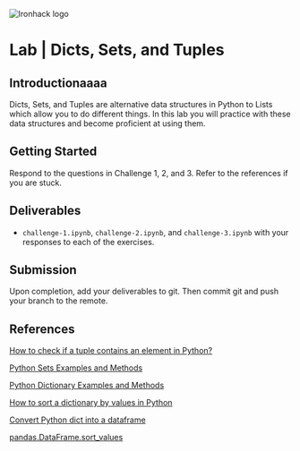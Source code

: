 ![Ironhack logo](https://i.imgur.com/1QgrNNw.png)

# Lab | Dicts, Sets, and Tuples

## Introductionaaaa

Dicts, Sets, and Tuples are alternative data structures in Python to Lists which allow you to do different things. In this lab you will practice with these data structures and become proficient at using them.

## Getting Started

Respond to the questions in Challenge 1, 2, and 3. Refer to the references if you are stuck.

## Deliverables

- `challenge-1.ipynb`, `challenge-2.ipynb`, and `challenge-3.ipynb` with your responses to each of the exercises.

## Submission

Upon completion, add your deliverables to git. Then commit git and push your branch to the remote.

## References

[How to check if a tuple contains an element in Python?](https://stackoverflow.com/questions/17920147/how-to-check-if-a-tuple-contains-an-element-in-python)

[Python Sets Examples and Methods](https://www.w3schools.com/python/python_sets.asp)

[Python Dictionary Examples and Methods](https://www.w3schools.com/python/python_dictionaries.asp)

[How to sort a dictionary by values in Python](http://thomas-cokelaer.info/blog/2017/12/how-to-sort-a-dictionary-by-values-in-python/)

[Convert Python dict into a dataframe](https://stackoverflow.com/questions/18837262/convert-python-dict-into-a-dataframe)

[pandas.DataFrame.sort_values](https://pandas.pydata.org/pandas-docs/stable/generated/pandas.DataFrame.sort_values.html)
